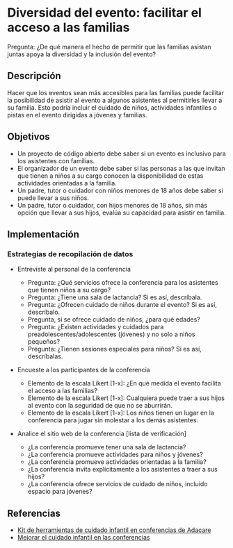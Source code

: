 # Diversidad del evento: facilitar el acceso a las familias

Pregunta: ¿De qué manera el hecho de permitir que las familias asistan juntas apoya la diversidad y la inclusión del evento?


## Descripción

Hacer que los eventos sean más accesibles para las familias puede facilitar la posibilidad de asistir al evento a algunos asistentes al permitirles llevar a su familia. Esto podría incluir el cuidado de niños, actividades infantiles o pistas en el evento dirigidas a jóvenes y familias.


## Objetivos

- Un proyecto de código abierto debe saber si un evento es inclusivo para los asistentes con familias.
- El organizador de un evento debe saber si las personas a las que invitan que tienen a niños a su cargo conocen la disponibilidad de estas actividades orientadas a la familia.
- Un padre, tutor o cuidador con niños menores de 18 años debe saber si puede llevar a sus niños.
- Un padre, tutor o cuidador, con hijos menores de 18 años, sin más opción que llevar a sus hijos, evalúa su capacidad para asistir en familia.

## Implementación

### Estrategias de recopilación de datos

- Entreviste al personal de la conferencia
  * Pregunta: ¿Qué servicios ofrece la conferencia para los asistentes que tienen niños a su cargo?
  * Pregunta: ¿Tiene una sala de lactancia? Si es así, descríbala.
  * Pregunta: ¿Ofrecen cuidado de niños durante el evento? Si es así, descríbalo.
  * Pregunta, si se ofrece cuidado de niños, ¿para qué edades?
  * Pregunta: ¿Existen actividades y cuidados para preadolescentes/adolescentes (jóvenes) y no solo a niños pequeños?
  * Pregunta: ¿Tienen sesiones especiales para niños? Si es así, descríbalas.

- Encueste a los participantes de la conferencia
  * Elemento de la escala Likert [1-x]: ¿En qué medida el evento facilita el acceso a las familias?
  * Elemento de la escala Likert [1-x]: Cualquiera puede traer a sus hijos al evento con la seguridad de que no se aburrirán.
  * Elemento de la escala Likert [1-x]: Los niños tienen un lugar en la conferencia para jugar sin molestar a los demás asistentes.

- Analice el sitio web de la conferencia [lista de verificación]
  * ¿La conferencia promueve tener una sala de lactancia?
  * ¿La conferencia promueve actividades para niños y jóvenes?
  * ¿La conferencia promueve actividades orientadas a la familia?
  * ¿La conferencia invita explícitamente a los asistentes a traer a sus hijos?
  * ¿La conferencia ofrece servicios de cuidado de niños, incluido espacio para jóvenes?

## Referencias
- [Kit de herramientas de cuidado infantil en conferencias de Adacare](https://adacamp.org/adacamp-toolkit/childcare/)
- [Mejorar el cuidado infantil en las conferencias](https://open.nytimes.com/what-if-child-care-were-as-standard-as-coffee-at-tech-conferences-568c5fba028e)

